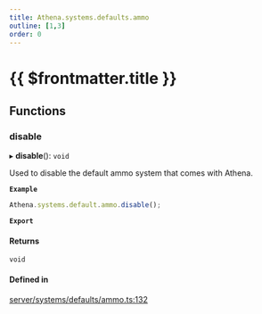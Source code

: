 ```yaml
---
title: Athena.systems.defaults.ammo
outline: [1,3]
order: 0
---
```


# {{ $frontmatter.title }}


## Functions

### disable

▸ **disable**(): `void`

Used to disable the default ammo system that comes with Athena.

**`Example`**

```ts
Athena.systems.default.ammo.disable();
```

**`Export`**

#### Returns

`void`

#### Defined in

[server/systems/defaults/ammo.ts:132](https://github.com/Stuyk/altv-athena/blob/627294b/src/core/server/systems/defaults/ammo.ts#L132)

